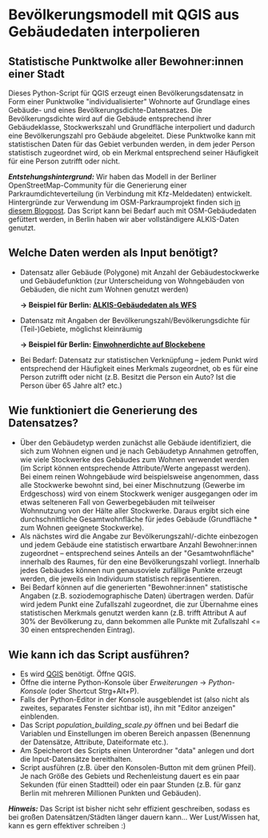 # Bevölkerungsmodell mit QGIS aus Gebäudedaten interpolieren
## Statistische Punktwolke aller Bewohner:innen einer Stadt

Dieses Python-Script für QGIS erzeugt einen Bevölkerungsdatensatz in Form einer Punktwolke "individualisierter" Wohnorte auf Grundlage eines Gebäude- und eines Bevölkerungsdichte-Datensatzes. Die Bevölkerungsdichte wird auf die Gebäude entsprechend ihrer Gebäudeklasse, Stockwerkszahl und Grundfläche interpoliert und dadurch eine Bevölkerungszahl pro Gebäude abgeleitet. Diese Punktwolke kann mit statistischen Daten für das Gebiet verbunden werden, in dem jeder Person statistisch zugeordnet wird, ob ein Merkmal entsprechend seiner Häufigkeit für eine Person zutrifft oder nicht.

***Entstehungshintergrund:*** Wir haben das Modell in der Berliner OpenStreetMap-Community für die Generierung einer Parkraumdichteverteilung (in Verbindung mit Kfz-Meldedaten) entwickelt. Hintergründe zur Verwendung im OSM-Parkraumprojekt finden sich [in diesem Blogpost](https://parkraum.osm-verkehrswende.org/posts/2021-03-13-opendata/). Das Script kann bei Bedarf auch mit OSM-Gebäudedaten gefüttert werden, in Berlin haben wir aber vollständigere ALKIS-Daten genutzt.

## Welche Daten werden als Input benötigt?
- Datensatz aller Gebäude (Polygone) mit Anzahl der Gebäudestockwerke und Gebäudefunktion (zur Unterscheidung von Wohngebäuden von Gebäuden, die nicht zum Wohnen genutzt werden)

  **→ Beispiel für Berlin: [ALKIS-Gebäudedaten als WFS](https://fbinter.stadt-berlin.de/fb/wfs/data/senstadt/s_wfs_alkis_gebaeudeflaechen)**
- Datensatz mit Angaben der Bevölkerungszahl/Bevölkerungsdichte für (Teil-)Gebiete, möglichst kleinräumig

  **→ Beispiel für Berlin: [Einwohnerdichte auf Blockebene](https://fbinter.stadt-berlin.de/fb/wfs/data/senstadt/s06_06ewdichte2021)**

- Bei Bedarf: Datensatz zur statistischen Verknüpfung – jedem Punkt wird entsprechend der Häufigkeit eines Merkmals zugeordnet, ob es für eine Person zutrifft oder nicht (z.B. Besitzt die Person ein Auto? Ist die Person über 65 Jahre alt? etc.)

## Wie funktioniert die Generierung des Datensatzes?
- Über den Gebäudetyp werden zunächst alle Gebäude identifiziert, die sich zum Wohnen eignen und je nach Gebäudetyp Annahmen getroffen, wie viele Stockwerke des Gebäudes zum Wohnen verwendet werden (im Script können entsprechende Attribute/Werte angepasst werden). Bei einem reinen Wohngebäude wird beispielsweise angenommen, dass alle Stockwerke bewohnt sind, bei einer Mischnutzung (Gewerbe im Erdgeschoss) wird von einem Stockwerk weniger ausgegangen oder im etwas selteneren Fall von Gewerbegebäuden mit teilweiser Wohnnutzung von der Hälte aller Stockwerke. Daraus ergibt sich eine durchschnittliche Gesamtwohnfläche für jedes Gebäude (Grundfläche * zum Wohnen geeignete Stockwerke).
- Als nächstes wird die Angabe zur Bevölkerungszahl/-dichte einbezogen und jedem Gebäude eine statistisch erwartbare Anzahl Bewohner:innen zugeordnet – entsprechend seines Anteils an der "Gesamtwohnfläche" innerhalb des Raumes, für den eine Bevölkerungszahl vorliegt. Innerhalb jedes Gebäudes können nun genausoviele zufällige Punkte erzeugt werden, die jeweils ein Individuum statistisch repräsentieren.
- Bei Bedarf können auf die generierten "Bewohner:innen" statistische Angaben (z.B. soziodemographische Daten) übertragen werden. Dafür wird jedem Punkt eine Zufallszahl zugeordnet, die zur Übernahme eines statistischen Merkmals genutzt werden kann (z.B. trifft Attribut A auf 30% der Bevölkerung zu, dann bekommen alle Punkte mit Zufallszahl <= 30 einen entsprechenden Eintrag).

## Wie kann ich das Script ausführen?
- Es wird [QGIS](https://de.wikipedia.org/wiki/QGIS) benötigt. Öffne QGIS.
- Öffne die interne Python-Konsole über *Erweiterungen* → *Python-Konsole* (oder Shortcut Strg+Alt+P).
- Falls der Python-Editor in der Konsole ausgeblendet ist (also nicht als zweites, separates Fenster sichtbar ist), ihn mit "Editor anzeigen" einblenden.
- Das Script *population_building_scale.py* öffnen und bei Bedarf die Variablen und Einstellungen im oberen Bereich anpassen (Benennung der Datensätze, Attribute, Dateiformate etc.).
- Am Speicherort des Scripts einen Unterordner "data" anlegen und dort die Input-Datensätze bereithalten.
- Script ausführen (z.B. über den Konsolen-Button mit dem grünen Pfeil). Je nach Größe des Gebiets und Rechenleistung dauert es ein paar Sekunden (für einen Stadtteil) oder ein paar Stunden (z.B. für ganz Berlin mit mehreren Millionen Punkten und Gebäuden).

***Hinweis:*** Das Script ist bisher nicht sehr effizient geschreiben, sodass es bei großen Datensätzen/Städten länger dauern kann... Wer Lust/Wissen hat, kann es gern effektiver schreiben :)
